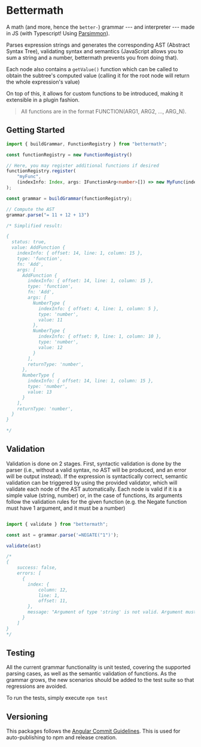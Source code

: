 # Bettermath

A math (and more, hence the `better-`) grammar --- and interpreter --- made in JS (with Typescript! Using [Parsimmon](https://github.com/jneen/parsimmon/)). 

Parses expression strings and generates the corresponding AST (Abstract Syntax Tree), validating syntax and semantics (JavaScript allows you to sum a string and a number, bettermath prevents you from doing that).

Each node also contains a `getValue()` function which can be called to obtain the subtree's computed value (calling it for the root node will return the whole expression's value)

On top of this, it allows for custom functions to be introduced, making it extensible in a plugin fashion.

> All functions are in the format FUNCTION(ARG1, ARG2, ..., ARG_N).

## Getting Started

```typescript
import { buildGrammar, FunctionRegistry } from "bettermath";

const functionRegistry = new FunctionRegistry()

// Here, you may register additional functions if desired
functionRegistry.register(
    "myFunc", 
    (indexInfo: Index, args: IFunctionArg<number>[]) => new MyFunc(indexInfo, args)
);

const grammar = buildGrammar(functionRegistry);

// Compute the AST
grammar.parse("= 11 + 12 + 13")

/* Simplified result:

{
  status: true,
  value: AddFunction {
    indexInfo: { offset: 14, line: 1, column: 15 },
    type: 'function',
    fn: 'Add',
    args: [
      AddFunction {
        indexInfo: { offset: 14, line: 1, column: 15 },
        type: 'function',
        fn: 'Add',
        args: [
          NumberType {
            indexInfo: { offset: 4, line: 1, column: 5 },
            type: 'number',
            value: 11
          },
          NumberType {
            indexInfo: { offset: 9, line: 1, column: 10 },
            type: 'number',
            value: 12
          }
        ],
        returnType: 'number',
      },
      NumberType {
        indexInfo: { offset: 14, line: 1, column: 15 },
        type: 'number',
        value: 13
      }
    ],
    returnType: 'number',
  }
}

*/
```

## Validation

Validation is done on 2 stages. First, syntactic validation is done by the parser (i.e., without a valid syntax, no AST will be produced, and an error will be output instead). If the expression is syntactically correct, semantic validation can be triggered by using the provided validator, which will validate each node of the AST automatically. Each node is valid if it is a simple value (string, number) or, in the case of functions, its arguments follow the validation rules for the given function (e.g. the Negate function must have 1 argument, and it must be a number)

```typescript

import { validate } from "bettermath";

const ast = grammar.parse('=NEGATE("1")');

validate(ast)

/*
{
    success: false,
    errors: [
      {
        index: {
            column: 12,
            line: 1,
            offset: 11,
        },
        message: "Argument of type 'string' is not valid. Argument must be a 'number'."
      }
    ]
}
*/

```

## Testing

All the current grammar functionality is unit tested, covering the supported parsing cases, as well as the semantic validation of functions. As the grammar grows, the new scenarios should be added to the test suite so that regressions are avoided.

To run the tests, simply execute `npm test`

## Versioning

This packages follows the [Angular Commit Guidelines](https://github.com/angular/angular/blob/22b96b9/CONTRIBUTING.md#-commit-message-guidelines). This is used for auto-publishing to npm and release creation.